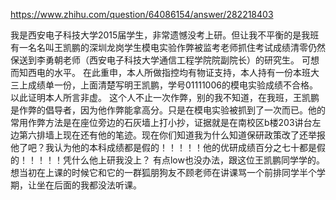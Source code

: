 https://www.zhihu.com/question/64086154/answer/282218403

我是西安电子科技大学2015届学生，非常遗憾没考上研。但让我不平衡的是我班有一名名叫王凯鹏的深圳龙岗学生模电实验作弊被监考老师抓住考试成绩清零仍然保送到李勇朝老师（西安电子科技大学通信工程学院院副院长）的研究生。 可想而知西电的水平。 在此重申，本人所做指控均有物证支持，本人持有一份本班大三上成绩单一份，上面清楚写明王凯鹏，学号01111006的模电实验成绩不合格。以此证明本人所言非虚。 这个人不止一次作弊，别的我不知道，在我班，王凯鹏是作弊的倡导者，因为他作弊能拿高分。只是在模电实验被抓到了一次而已。他的常用作弊方法是在座位旁边的石灰墙上打小抄，证据就是在南校区b楼203讲台左边第六排墙上现在还有他的笔迹。现在你们知道我为什么知道保研政策改了还举报他了吧？我认为他的本科成绩都是假的！！！！！他的优研成绩百分之七十都是假的！！！！！凭什么他上研我没上？ 有点low也没办法，跟这位王凯鹏同学学的。想当初在上课的时候它和它的一群狐朋狗友不顾老师在讲课骂一个前排同学半个学期，让坐在后面的我都没法听课。
